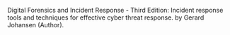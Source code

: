 Digital Forensics and Incident Response - Third Edition: Incident response tools and techniques for effective cyber threat response.
by Gerard Johansen (Author).
